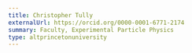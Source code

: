 ```yaml
---
title: Christopher Tully
externalUrl: https://orcid.org/0000-0001-6771-2174
summary: Faculty, Experimental Particle Physics
type: altprincetonuniversity
---
```

